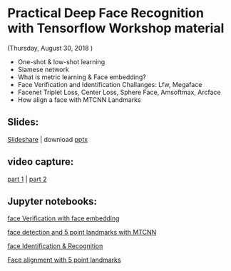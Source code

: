 # Practical Deep Face Recognition with Tensorflow Workshop material 
(Thursday, August 30, 2018 )

 - One-shot & low-shot learning
 - Siamese network 
 - What is metric learning & Face embedding?
 - Face Verification and Identification Challanges: Lfw, Megaface
 - Facenet Triplet Loss, Center Loss, Sphere Face, Amsoftmax, Arcface
 - How align a face with MTCNN Landmarks
 
## Slides: 
[Slideshare](https://www.slideshare.net/Alirezaakhavanpour/deep-face-recognition-oneshot-learning) | download [pptx](https://github.com/Alireza-Akhavan/deep-face-recognition/blob/master/Slides/faceRecognition-OneShotLlearning.pptx)

## video capture:
[part 1](https://www.aparat.com/v/6Rnxl) | [part 2](https://www.aparat.com/v/IHlF7)

## Jupyter notebooks:

[face Verification with face embedding](https://nbviewer.jupyter.org/github/Alireza-Akhavan/deep-face-recognition/blob/master/01_Intro2FaceRecognition.ipynb)

[face detection and 5 point landmarks with MTCNN](https://nbviewer.jupyter.org/github/Alireza-Akhavan/deep-face-recognition/blob/master/02_FaceDetection%26Alignment-MTCNN.ipynb)

[face Identification & Recognition](https://nbviewer.jupyter.org/github/Alireza-Akhavan/deep-face-recognition/blob/master/03_FaceRecognition-verification%26Identification.ipynb)

[Face alignment with 5 point landmarks](https://nbviewer.jupyter.org/github/Alireza-Akhavan/deep-face-recognition/blob/master/04_MTCNN-wrap-with-landmarks.ipynb)
